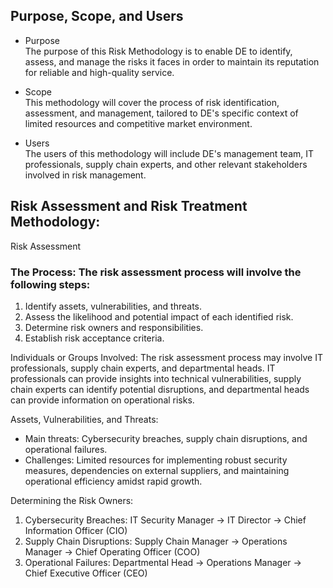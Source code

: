 ## Purpose, Scope, and Users

- Purpose  
  The purpose of this Risk Methodology is to enable DE to identify, assess, and manage the risks it faces in order to maintain its reputation for reliable and high-quality service.

- Scope  
  This methodology will cover the process of risk identification, assessment, and management, tailored to DE's specific context of limited resources and competitive market environment.

- Users  
  The users of this methodology will include DE's management team, IT professionals, supply chain experts, and other relevant stakeholders involved in risk management.

## Risk Assessment and Risk Treatment Methodology:

Risk Assessment

### The Process: The risk assessment process will involve the following steps:

1) Identify assets, vulnerabilities, and threats.
2) Assess the likelihood and potential impact of each identified risk.
3) Determine risk owners and responsibilities.
4) Establish risk acceptance criteria.
   
Individuals or Groups Involved: The risk assessment process may involve IT professionals, supply chain experts, and departmental heads. IT professionals can provide insights into technical vulnerabilities, supply chain experts can identify potential disruptions, and departmental heads can provide information on operational risks.

Assets, Vulnerabilities, and Threats:

- Main threats: Cybersecurity breaches, supply chain disruptions, and operational failures.
- Challenges: Limited resources for implementing robust security measures, dependencies on external suppliers, and maintaining operational efficiency amidst rapid growth.

Determining the Risk Owners:
  1) Cybersecurity Breaches:
     IT Security Manager -> IT Director -> Chief Information Officer (CIO)
  2) Supply Chain Disruptions:
     Supply Chain Manager -> Operations Manager -> Chief Operating Officer (COO)
  3) Operational Failures:
     Departmental Head -> Operations Manager -> Chief Executive Officer (CEO)
